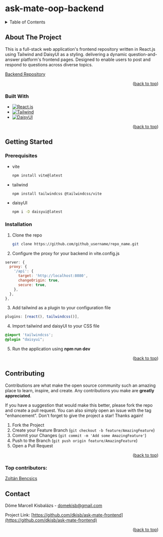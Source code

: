 # ask-mate-oop-backend

<!-- Improved compatibility of back to top link: See: https://github.com/othneildrew/Best-README-Template/pull/73 -->

<a id="readme-top"></a>

<!--
*** Thanks for checking out the Best-README-Template. If you have a suggestion
*** that would make this better, please fork the repo and create a pull request
*** or simply open an issue with the tag "enhancement".
*** Don't forget to give the project a star!
*** Thanks again! Now go create something AMAZING! :D
-->

<!-- TABLE OF CONTENTS -->
<details>
  <summary>Table of Contents</summary>
  <ol>
    <li>
      <a href="#about-the-project">About The Project</a>
      <ul>
        <li><a href="#built-with">Built With</a></li>
      </ul>
    </li>
    <li>
      <a href="#getting-started">Getting Started</a>
      <ul>
        <li><a href="#prerequisites">Prerequisites</a></li>
        <li><a href="#installation">Installation</a></li>
      </ul>
    </li>
    <li><a href="#usage">Usage</a></li>
    <li><a href="#contributing">Contributing</a></li>
    <li><a href="#contact">Contact</a></li>
  </ol>
</details>

<!-- ABOUT THE PROJECT -->

## About The Project

This is a full-stack web application's frontend repository written in React.js using Tailwind and DaisyUI as a styling.
delivering a dynamic question-and-answer platform's frontend pages. Designed to enable users to post and respond to questions across diverse topics.

[Backend Repository](https://github.com/CodecoolGlobal/ask-mate-oop-java-dkisb)

<p align="right">(<a href="#readme-top">back to top</a>)</p>

### Built With

- [![React.js][React.js]][React-url]
- [![Tailwind][Tailwind]][Tailwind-url]
- [![DaisyUI][DaisyUI]][DaisyUI-url]

<p align="right">(<a href="#readme-top">back to top</a>)</p>

<!-- GETTING STARTED -->

## Getting Started

### Prerequisites

- vite
  ```sh
  npm install vite@latest
  ```
- tailwind
  ```sh
  npm install tailwindcss @tailwindcss/vite
  ```
- daisyUI
  ```sh
  npm i -D daisyui@latest
  ```

### Installation

1. Clone the repo
   ```sh
   git clone https://github.com/github_username/repo_name.git
   ```
2. Configure the proxy for your backend in vite.config.js

```js
server: {
  proxy: {
    '/api': {
      target: 'http://localhost:8080',
      changeOrigin: true,
      secure: true,
    },
  },
},
```

3. Add tailwind as a plugin to your configuration file

```js
plugins: [react(), tailwindcss()],
```

4. Import tailwind and daisyUI to your CSS file

```css
@import 'tailwindcss';
@plugin "daisyui";
```

5. Run the application using **npm run dev**

<p align="right">(<a href="#readme-top">back to top</a>)</p>

## Contributing

Contributions are what make the open source community such an amazing place to learn, inspire, and create. Any contributions you make are **greatly appreciated**.

If you have a suggestion that would make this better, please fork the repo and create a pull request. You can also simply open an issue with the tag "enhancement".
Don't forget to give the project a star! Thanks again!

1. Fork the Project
2. Create your Feature Branch (`git checkout -b feature/AmazingFeature`)
3. Commit your Changes (`git commit -m 'Add some AmazingFeature'`)
4. Push to the Branch (`git push origin feature/AmazingFeature`)
5. Open a Pull Request

<p align="right">(<a href="#readme-top">back to top</a>)</p>

### Top contributors:

<a href="https://github.com/bencsicszoli">
  <p>Zoltán Bencsics</p>
</a>

## Contact

Döme Marcell Kisbalázs - domekisb@gmail.com

Project Link: [https://github.com/dkisb/ask-mate-frontend](https://github.com/dkisb/ask-mate-frontend)

<p align="right">(<a href="#readme-top">back to top</a>)</p>

[React.js]: https://img.shields.io/badge/React-20232A?style=for-the-badge&logo=react&logoColor=61DAFB
[React-url]: https://reactjs.org/
[Tailwind]: https://img.shields.io/badge/Tailwind_CSS-06B6D4?style=for-the-badge&logo=tailwindcss&logoColor=white
[Tailwind-url]: https://tailwindcss.com/
[DaisyUI]: https://img.shields.io/badge/DaisyUI-2B98F0?style=for-the-badge&logo=daisyui&logoColor=white
[DaisyUI-url]: https://daisyui.com/
